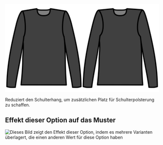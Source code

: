 ![Verringerung der Schulterneigung](./shoulderslopereduction.svg)

Reduziert den Schulterhang, um zusätzlichen Platz für Schulterpolsterung zu schaffen.

## Effekt dieser Option auf das Muster

![Dieses Bild zeigt den Effekt dieser Option, indem es mehrere Varianten überlagert, die einen anderen Wert für diese Option haben](simone\_shoulderslopereduction\_sample.svg "Effekt dieser Option auf das Muster")
